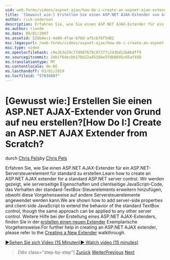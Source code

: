 ```yaml
---
uid: web-forms/videos/aspnet-ajax/how-do-i-create-an-aspnet-ajax-extender-from-scratch
title: '[Gewusst wie:] Erstellen Sie einen ASP.NET AJAX-Extender von Grund auf neu erstellen? | Microsoft-Dokumentation'
author: rick-anderson
description: Erfahren Sie, wie Sie einen ASP.NET AJAX-Extender für ein ASP.NET-Serversteuerelement für standard zu erstellen. Wir werden gezeigt, wie Eigenschaften für serverseitige und clientseitige JavaScript-Code hinzufügen...
ms.author: riande
ms.date: 09/01/2007
ms.assetid: 526b4ec1-4a80-4fae-bf0d-af5cb78f5d02
msc.legacyurl: /web-forms/videos/aspnet-ajax/how-do-i-create-an-aspnet-ajax-extender-from-scratch
msc.type: video
ms.openlocfilehash: c9e2b3e29c7fd907679c97277c243bd12b4bdff9
ms.sourcegitcommit: 24b1f6decbb17bb22a45166e5fdb0845c65af498
ms.translationtype: MT
ms.contentlocale: de-DE
ms.lasthandoff: 03/01/2019
ms.locfileid: "57034807"
---
```

<a name="how-do-i-create-an-aspnet-ajax-extender-from-scratch"></a><span data-ttu-id="7e64e-105">[Gewusst wie:] Erstellen Sie einen ASP.NET AJAX-Extender von Grund auf neu erstellen?</span><span class="sxs-lookup"><span data-stu-id="7e64e-105">[How Do I:] Create an ASP.NET AJAX Extender from Scratch?</span></span>
====================
<span data-ttu-id="7e64e-106">durch [Chris Pels](https://twitter.com/chrispels)</span><span class="sxs-lookup"><span data-stu-id="7e64e-106">by [Chris Pels](https://twitter.com/chrispels)</span></span>

<span data-ttu-id="7e64e-107">Erfahren Sie, wie Sie einen ASP.NET AJAX-Extender für ein ASP.NET-Serversteuerelement für standard zu erstellen.</span><span class="sxs-lookup"><span data-stu-id="7e64e-107">Learn how to create an ASP.NET AJAX extender for a standard ASP.NET server control.</span></span> <span data-ttu-id="7e64e-108">Wir werden gezeigt, wie serverseitige Eigenschaften und clientseitige JavaScript-Code, das Verhalten der standard-TextBox-Steuerelements erweitern hinzufügen, obwohl diese Vorgehensweise auf andere Serversteuerelemente angewendet werden kann.</span><span class="sxs-lookup"><span data-stu-id="7e64e-108">We are shown how to add server-side properties and client-side JavaScript to extend the behavior of the standard TextBox control, though the same approach can be applied to any other server control.</span></span> <span data-ttu-id="7e64e-109">Weitere Hilfe bei der Erstellung eines ASP.NET AJAX-Extenders, finden Sie in der [erstellen einen neuen Extender](../../overview/ajax-control-toolkit/getting-started/creating-a-custom-ajax-control-toolkit-control-extender-cs.md) Exemplarische Vorgehensweise.</span><span class="sxs-lookup"><span data-stu-id="7e64e-109">For further help in creating an ASP.NET AJAX extender, please refer to the [Creating a New Extender](../../overview/ajax-control-toolkit/getting-started/creating-a-custom-ajax-control-toolkit-control-extender-cs.md) walkthrough.</span></span>

[<span data-ttu-id="7e64e-110">&#9654;Sehen Sie sich Video (15 Minuten)</span><span class="sxs-lookup"><span data-stu-id="7e64e-110">&#9654; Watch video (15 minutes)</span></span>](https://channel9.msdn.com/Blogs/ASP-NET-Site-Videos/how-do-i-create-an-aspnet-ajax-extender-from-scratch)

> [!div class="step-by-step"]
> <span data-ttu-id="7e64e-111">[Zurück](how-do-i-trigger-an-updatepanel-refresh-from-a-dropdownlist-control.md)
> [Weiter](how-do-i-build-custom-server-controls-that-work-with-or-without-aspnet-ajax.md)</span><span class="sxs-lookup"><span data-stu-id="7e64e-111">[Previous](how-do-i-trigger-an-updatepanel-refresh-from-a-dropdownlist-control.md)
[Next](how-do-i-build-custom-server-controls-that-work-with-or-without-aspnet-ajax.md)</span></span>
